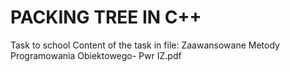 # PACKING TREE IN C++
Task to school
Content of the task in file: Zaawansowane Metody Programowania Obiektowego- Pwr IZ.pdf


